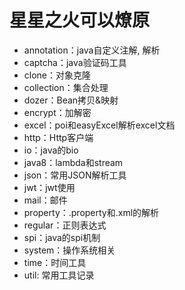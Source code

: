 # **星星之火可以燎原**
- annotation：java自定义注解, 解析
- captcha：java验证码工具
- clone：对象克隆
- collection：集合处理
- dozer：Bean拷贝&映射
- encrypt：加解密
- excel：poi和easyExcel解析excel文档
- http：Http客户端
- io：java的bio
- java8：lambda和stream
- json：常用JSON解析工具
- jwt：jwt使用
- mail：邮件
- property：.property和.xml的解析
- regular：正则表达式
- spi：java的spi机制
- system：操作系统相关
- time：时间工具
- util: 常用工具记录



